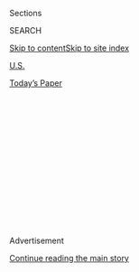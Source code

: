 <div id="app">

<div>

<div>

<div>

<div class="NYTAppHideMasthead css-1q2w90k e1suatyy0">

<div class="section css-ui9rw0 e1suatyy2">

<div class="css-eph4ug er09x8g0">

<div class="css-6n7j50">

</div>

<span class="css-1dv1kvn">Sections</span>

<div class="css-10488qs">

<span class="css-1dv1kvn">SEARCH</span>

</div>

[Skip to content](#site-content)[Skip to site
index](#site-index)

</div>

<div id="masthead-section-label" class="css-1wr3we4 eaxe0e00">

[U.S.](https://www.nytimes.com/section/us)

</div>

<div class="css-10698na e1huz5gh0">

</div>

</div>

<div id="masthead-bar-one" class="section hasLinks css-15hmgas e1csuq9d3">

<div class="css-uqyvli e1csuq9d0">

</div>

<div class="css-1uqjmks e1csuq9d1">

</div>

<div class="css-9e9ivx">

[](https://myaccount.nytimes.com/auth/login?response_type=cookie&client_id=vi)

</div>

<div class="css-1bvtpon e1csuq9d2">

[Today’s
Paper](https://www.nytimes.com/section/todayspaper)

</div>

</div>

</div>

</div>

<div data-aria-hidden="false">

<div id="site-content" data-role="main">

<div>

<div class="css-1aor85t" style="opacity:0.000000001;z-index:-1;visibility:hidden">

<div class="css-1hqnpie">

<div class="css-epjblv">

<span class="css-17xtcya">[U.S.](/section/us)</span><span class="css-x15j1o">|</span><span class="css-fwqvlz">A.O.C.
Unleashes a Viral Condemnation of Sexism in
Congress</span>

</div>

<div class="css-k008qs">

<div class="css-1iwv8en">

<span class="css-18z7m18"></span>

<div>

</div>

</div>

<span class="css-1n6z4y">https://nyti.ms/2OPlQpE</span>

<div class="css-1705lsu">

<div class="css-4xjgmj">

<div class="css-4skfbu" data-role="toolbar" data-aria-label="Social Media Share buttons, Save button, and Comments Panel with current comment count" data-testid="share-tools">

  - 
  - 
  - 
  - 
    
    <div class="css-6n7j50">
    
    </div>

  - 
  - 

</div>

</div>

</div>

</div>

</div>

</div>

<div id="NYT_TOP_BANNER_REGION" class="css-13pd83m">

</div>

<div id="top-wrapper" class="css-1sy8kpn">

<div id="top-slug" class="css-l9onyx">

Advertisement

</div>

[Continue reading the main
story](#after-top)

<div class="ad top-wrapper" style="text-align:center;height:100%;display:block;min-height:250px">

<div id="top" class="place-ad" data-position="top" data-size-key="top">

</div>

</div>

<div id="after-top">

</div>

</div>

<div>

<div id="sponsor-wrapper" class="css-1hyfx7x">

<div id="sponsor-slug" class="css-19vbshk">

Supported by

</div>

[Continue reading the main
story](#after-sponsor)

<div id="sponsor" class="ad sponsor-wrapper" style="text-align:center;height:100%;display:block">

</div>

<div id="after-sponsor">

</div>

</div>

<div class="css-186x18t">

</div>

<div class="css-1vkm6nb ehdk2mb0">

# A.O.C. Unleashes a Viral Condemnation of Sexism in Congress

</div>

After a Republican lawmaker referred to Representative Alexandria
Ocasio-Cortez using a sexist vulgarity, she took to the House floor to
denounce the abuse faced by women in Congress and across the nation.

![<span class="css-16f3y1r e13ogyst0">In a speech on the House floor,
Representative Alexandria Ocasio-Cortez, Democrat of New York, addressed
the remarks made by Representative Ted Yoho, Republican of
Florida.</span><span class="css-cch8ym"><span class="css-1dv1kvn">Credit</span><span class="css-cnj6d5 e1z0qqy90" itemprop="copyrightHolder"><span class="css-1ly73wi e1tej78p0">Credit...</span><span>House
Television, via Associated
Press</span></span></span>](https://static01.nyt.com/images/2020/07/23/us/politics/23vid-elections-AOC-vid-cover/23vid-elections-AOC-vid-cover-videoSixteenByNineJumbo1600.jpg)

<div class="css-18e8msd">

<div class="css-vp77d3 epjyd6m0">

<div class="css-1baulvz">

By [<span class="css-1baulvz" itemprop="name">Luke
Broadwater</span>](https://www.nytimes.com/by/luke-broadwater) and
[<span class="css-1baulvz last-byline" itemprop="name">Catie
Edmondson</span>](https://www.nytimes.com/by/catie-edmondson)

</div>

</div>

  - 
    
    <div class="css-ld3wwf e16638kd2">
    
    July 23,
    2020
    
    </div>

  - 
    
    <div class="css-4xjgmj">
    
    <div class="css-d8bdto" data-role="toolbar" data-aria-label="Social Media Share buttons, Save button, and Comments Panel with current comment count" data-testid="share-tools">
    
      - 
      - 
      - 
      - 
        
        <div class="css-6n7j50">
        
        </div>
    
      - 
      - 
    
    </div>
    
    </div>

</div>

<div class="css-mdjrty">

[Leer en
español](https://www.nytimes.com/es/2020/07/24/espanol/estados-unidos/alexandria-ocasio-cortez-insulto.html "Read in Spanish")

</div>

</div>

<div class="section meteredContent css-1r7ky0e" name="articleBody" itemprop="articleBody">

<div class="css-1fanzo5 StoryBodyCompanionColumn">

<div class="css-53u6y8">

WASHINGTON — Ever since Representative Alexandria Ocasio-Cortez came to
Congress as the youngest woman elected to the House, she has upended
traditions, harnessing the power of social media and challenging
leaders, including President Trump, who are 50 years her senior.

On Thursday, she had her most norm-shattering moment yet when she took
to the House floor to read into the Congressional Record a [sexist
vulgarity](https://www.nytimes.com/2020/07/23/us/politics/aoc-women-ted-yoho.html)
that Representative Ted Yoho, a Florida Republican, had used to refer to
her.

“In front of reporters, Representative Yoho called me, and I quote: ‘A
fucking bitch,’” she said, punching each syllable in the vulgarity.
“These are the words Representative Yoho levied against a
congresswoman.”

Then Ms. Ocasio-Cortez, who excels at using her detractors to amplify
her own political brand, invited a group of Democratic women in the
House to come forward to express solidarity with her. One by one, they
shared their own stories of harassment and mistreatment by men,
including in Congress. More even than the profanity uttered on the House
floor, where language is carefully regulated, what unfolded over the
next hour was a remarkable moment of cultural upheaval on Capitol Hill.

</div>

</div>

<div class="css-1fanzo5 StoryBodyCompanionColumn">

<div class="css-53u6y8">

“It happens every day in this country,” Ms. Ocasio-Cortez said. “It
happened here on the steps of our nation’s Capitol.” And then, in an
unmistakable shot at Mr. Trump, she added, “It happens when individuals
who hold the highest office in this land admit to hurting women and
using this language against all of us.”

Representative Pramila Jayapal, Democrat of Washington, recounted how a
male Republican lawmaker had once [lashed out at her during a debate on
the House
floor](https://www.facebook.com/seattletimes/videos/rep-pramila-jayapal-called-a-young-lady-by-alaska-congressman/10155535644411215/),
sternly calling Ms. Jayapal, 54, a “young lady” and saying that she did
not “know a damn thing” about what she was talking about. Ms. Jayapal
did not name the lawmaker, but she was referring to Representative Don
Young, Republican of Alaska, whose insults of Ms. Jayapal were captured
on video in a 2017 incident that was widely reported at the time.

Representative Debbie Wasserman Schultz, Democrat of Florida and the
former chairwoman of the Democratic National Committee, recounted her
own experiences as a “20-something lawmaker” in Florida’s statehouse and
again as a member of Congress in her 30s.

“Few women here watching have not felt a man’s bullying breath or
menacing finger in our face as we were told exactly where our place was
at work,” Ms. Wasserman Schultz said.

Speaker Nancy Pelosi, the most powerful woman in Washington, offered her
own account: “I can tell you this firsthand, they called me names for at
least 20 years of leadership. You’d say to them, ‘Do you not have a
daughter? Do you not have a mother? Do you not have a sister? Do you not
have a wife?’ What makes you think you can be so — and this is the word
I use for them — condescending?”

</div>

</div>

<div class="css-1fanzo5 StoryBodyCompanionColumn">

<div class="css-53u6y8">

It was the third straight day that the confrontation had consumed the
Capitol. It began on Monday when Mr. Yoho approached Ms. Ocasio-Cortez
on the Capitol steps and told her she was “disgusting” for suggesting
that poverty was driving crime in New York City.

After a brief but tense exchange,[The Hill
newspaper](https://thehill.com/homenews/house/508259-ocaasio-cortez-accosted-by-gop-lawmaker-over-remarks-that-kind-of)
said in an account [later shared by Ms. Ocasio-Cortez on
Twitter](https://twitter.com/AOC/status/1285574615910227968?s=20), Mr.
Yoho walked away from her, uttering the vulgar phrase.

In her tweet, Ms. Ocasio-Cortez embraced the insult, remarking, “But
hey, ‘b\*tches’ get stuff done.”

By Wednesday evening, the media-savvy Ms. Ocasio-Cortez had sprung into
action to create a disruptive and viral event. Her aides emailed
invitations asking her fellow lawmakers to join her on Thursday on the
House floor, when she planned to discuss how she “was accosted and
publicly ridiculed,” according to a copy of the invitation.

By Thursday morning, 13 Democratic women in the House and three men,
including Representative Steny H. Hoyer, the Democratic majority leader,
had turned up on the floor to speak for her. There were the three
liberal women who with Ms. Ocasio-Cortez make up the so-called squad —
Representatives Ilhan Omar of Minnesota, Rashida Tlaib of Michigan and
Ayanna Pressley of Massachusetts — but also moderates like
Representative Mikie Sherrill of New Jersey.

Ms. Ocasio-Cortez began by saying that she would have been willing to
let the incident pass until she heard what Mr. Yoho called an apology.
Mr. Yoho offered some words of contrition on Wednesday for the episode,
but he declined to apologize to Ms. Ocasio-Cortez for his language,
denying that he had used the phrase and arguing that his passion stemmed
from his concern about poverty.

A spokesman for Mr. Yoho said he used a barnyard epithet to describe her
policies, not insult her.

“The offensive name-calling words attributed to me by the press were
never spoken to my colleagues, and if they were construed that way, I
apologize for their misunderstanding,” Mr. Yoho said on the House floor.
He concluded, “I cannot apologize for my passion or for loving my god,
my family and my country.”

</div>

</div>

<div class="css-1fanzo5 StoryBodyCompanionColumn">

<div class="css-53u6y8">

But Ms. Ocasio-Cortez had had enough. “That I could not let go,” she
said in her speech on Thursday.

There was more.

“Mr. Yoho mentioned that he has a wife and two daughters,” she said. “I
am two years younger than Mr. Yoho’s youngest daughter. I am someone’s
daughter, too. My father, thankfully, is not alive to see how Mr. Yoho
treated his daughter. My mother got to see Mr. Yoho’s disrespect on the
floor of the House toward me on television, and I am here because I have
to show my parents that I am their daughter, and that they did not raise
me to accept abuse from men.”

Republicans have long labored to cast Ms. Ocasio-Cortez as an avatar of
the evils of the Democratic Party, a move that Ms. Ocasio-Cortez has
used to bolster her own cheeky, suffer-no-fools reputation. When she
cast her vote for Ms. Pelosi for speaker while wearing a white suit as a
homage to the suffragists, members of the predominately male House
Republican conference booed her. She [retorted on
Twitter](https://twitter.com/AOC/status/1080998665672630272), “Don’t
hate me cause you ain’t me, fellas.”

Republican leaders were also not impressed with her speech on Thursday.

“When someone apologizes they should be forgiven,” Representative Kevin
McCarthy of California, the House Republican leader, told reporters. “I
don’t understand that we’re going to take another hour on a floor to
debate whether the apology was good enough or not.”

</div>

</div>

<div class="css-cfo9c3">

</div>

<div class="css-1fanzo5 StoryBodyCompanionColumn">

<div class="css-53u6y8">

By Thursday afternoon, a video that Ms. Ocasio-Cortez shared on Twitter
of her floor speech had been viewed [over six million
times](https://twitter.com/AOC/status/1286341062651523076?s=20).

Mr. Hoyer, for his part, initially called Mr. Yoho’s apology
“appropriate.” But after it became clear that Ms. Ocasio-Cortez was
not satisfied with Mr. Yoho’s remarks, Mr. Hoyer called the words a
“nonapology” and called Mr. Yoho’s actions an attack on women.

</div>

</div>

<div class="css-1fanzo5 StoryBodyCompanionColumn">

<div class="css-53u6y8">

“All the men on this side of the aisle are supportive of Alexandria
Ocasio-Cortez and all of her sisters,” Mr. Hoyer said.

</div>

</div>

<div>

</div>

</div>

<div>

</div>

<div>

</div>

<div>

</div>

<div>

<div id="bottom-wrapper" class="css-1ede5it">

<div id="bottom-slug" class="css-l9onyx">

Advertisement

</div>

[Continue reading the main
story](#after-bottom)

<div id="bottom" class="ad bottom-wrapper" style="text-align:center;height:100%;display:block;min-height:90px">

</div>

<div id="after-bottom">

</div>

</div>

</div>

</div>

</div>

## Site Index

<div>

</div>

## Site Information Navigation

  - [© <span>2020</span> <span>The New York Times
    Company</span>](https://help.nytimes.com/hc/en-us/articles/115014792127-Copyright-notice)

<!-- end list -->

  - [NYTCo](https://www.nytco.com/)
  - [Contact
    Us](https://help.nytimes.com/hc/en-us/articles/115015385887-Contact-Us)
  - [Work with us](https://www.nytco.com/careers/)
  - [Advertise](https://nytmediakit.com/)
  - [T Brand Studio](http://www.tbrandstudio.com/)
  - [Your Ad
    Choices](https://www.nytimes.com/privacy/cookie-policy#how-do-i-manage-trackers)
  - [Privacy](https://www.nytimes.com/privacy)
  - [Terms of
    Service](https://help.nytimes.com/hc/en-us/articles/115014893428-Terms-of-service)
  - [Terms of
    Sale](https://help.nytimes.com/hc/en-us/articles/115014893968-Terms-of-sale)
  - [Site
    Map](https://spiderbites.nytimes.com)
  - [Help](https://help.nytimes.com/hc/en-us)
  - [Subscriptions](https://www.nytimes.com/subscription?campaignId=37WXW)

</div>

</div>

</div>

</div>
